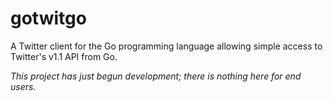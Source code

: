 gotwitgo
========

A Twitter client for the Go programming language allowing simple 
access to Twitter's v1.1 API from Go.

_This project has just begun development; there is nothing here for end users._
